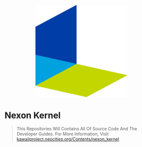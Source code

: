 <p align="center">
  <picture>
    <source media="(prefers-color-scheme: dark)" srcset="brand.png" style="border-radius=15px;">
    <source media="(prefers-color-scheme: light)" srcset="brand.png" style="border-radius=15px;">
    <img width=60% alt="Shows a black logo in light color mode and a white one in dark color mode." src="brand.png" style="border-radius=15px;">
  </picture>
</p> 

# Nexon Kernel
> This Repositories Will Contains All Of Source Code And The Developer Guides. For More Information, Visit <a href="https://kawaiiproject.neocities.org/Contents/nexon_kernel">kawaiiproject.neocities.org/Contents/nexon_kernel</a>

